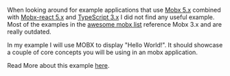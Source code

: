 When looking around for example applications that use [Mobx 5.x](http://mobx.js.org) combined with [Mobx-react 5.x](https://github.com/mobxjs/mobx-react) and [TypeScript 3.x](http://www.typescriptlang.org/) I did not find any useful example. Most of the examples in the [awesome mobx list](https://github.com/mobxjs/awesome-mobx) reference Mobx 3.x and are really outdated.

In my example I will use MOBX to display "Hello World!". It should showcase a couple of core concepts you will be using in an mobx application.

Read More about this example [here](https://nealbuerger.com/2018/11/getting-started-with-mobx5-react16-and-typescript3.html).

